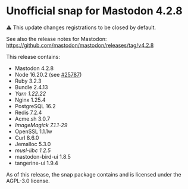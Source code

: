 # Unofficial snap for Mastodon 4.2.8

⚠️ This update changes registrations to be closed by default.

See also the release notes for Mastodon: https://github.com/mastodon/mastodon/releases/tag/v4.2.8

This release contains:

* Mastodon 4.2.8
* Node 16.20.2 (see [#25787](https://github.com/mastodon/mastodon/discussions/25787#discussioncomment-6382898))
* Ruby 3.2.3
* Bundle 2.4.13
* *Yarn 1.22.22*
* Nginx 1.25.4
* PostgreSQL 16.2
* Redis 7.2.4
* Acme.sh 3.0.7
* *ImageMagick 7.1.1-29*
* OpenSSL 1.1.1w
* Curl 8.6.0
* Jemalloc 5.3.0
* *musl-libc 1.2.5*
* mastodon-bird-ui 1.8.5
* tangerine-ui 1.9.4

As of this release, the snap package contains and is licensed under the AGPL-3.0 license.
